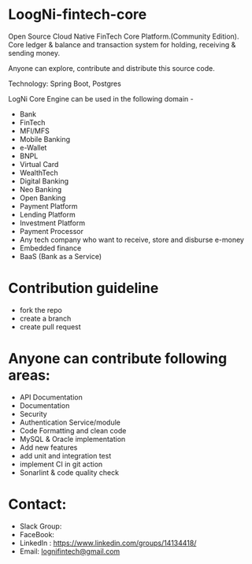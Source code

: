# LoogNi-fintech-core
Open Source Cloud Native FinTech Core Platform.(Community Edition).
Core ledger &amp; balance and transaction system for holding, receiving &amp; sending money.

Anyone can explore, contribute and distribute this source code. 

Technology: Spring Boot, Postgres

LogNi Core Engine can be used in the following domain - 
- Bank
- FinTech
- MFI/MFS
- Mobile Banking
- e-Wallet
- BNPL
- Virtual Card
- WealthTech
- Digital Banking
- Neo Banking
- Open Banking
- Payment Platform
- Lending Platform
- Investment Platform
- Payment Processor
- Any tech company who want to receive, store and disburse e-money
- Embedded finance
- BaaS (Bank as a Service)

# Contribution guideline
- fork the repo
- create a branch
- create pull request

# Anyone can contribute following areas:

- API Documentation
- Documentation
- Security 
- Authentication Service/module
- Code Formatting and clean code
- MySQL & Oracle implementation
- Add new features
- add unit and integration test
- implement CI in git action
- Sonarlint & code quality check

# Contact:
- Slack Group:
- FaceBook: 
- LinkedIn : https://www.linkedin.com/groups/14134418/
- Email: lognifintech@gmail.com


